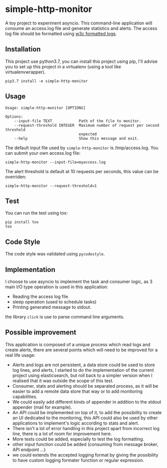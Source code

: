 # simple-http-monitor

A toy project to experiment asyncio.
This command-line application will consume an access.log file and generate statistics and alerts.
The access log file should be formatted using [w3c formatted logs](https://www.w3.org/Daemon/User/Config/Logging.html).

## Installation

This project use python3.7, you can install this project using pip,
I'll advise you to set up this project in a virtualenv (using a tool like virtualenvwrapper).

    pip3.7 install -e simple-http-monitor

## Usage

    Usage: simple-http-monitor [OPTIONS]

    Options:
        --input-file TEXT            Path of the file to monitor.
        --request-threshold INTEGER  Maximum number of request per second threshold
                                     expected
        --help                       Show this message and exit.

The default input file used by `simple-http-monitor` is /tmp/access.log.
You can submit your own access.log file:

    simple-http-monitor --input-file=myaccess.log

The alert threshold is default at 10 requests per seconds, this value  can be overriden:

    simple-http-monitor --request-threshold=1

## Test

You can run the test using tox:

    pip install tox
    tox

## Code Style

The code style was validated using `pycodestyle`.

## Implementation

I choose to use asyncio to implement the task and consumer logic, as 3 main I/O
type operation is used in this application:

* Reading the access log file
* sleep operation (used to schedule tasks)
* Printing generated message to stdout.

the library `click` is use to parse command line arguments.

## Possible improvement

This application is composed of a unique process which read logs and create alerts,
there are several points which will need to be improved for a real life usage:

* Alerts and logs are not persistent, a data store could be used to store log lines,
and alerts, I started to do the implementation of the current project using elasticsearch,
but roll back to a simpler version when I realised that it was outside the scope of this test.
* Consumer, stats and alerting should be separated process, as it will be easier
to add a remote data store that way or to add monitoring capabilities.
* We could easily add different kinds of appender in addition to the stdout appender
(mail for example).
* An API could be implemented on top of it, to add the possibility to create an UI
dedicated to the monitoring, this API could also be used by other applications to
implement's logic according to stats and alert.
* There isn't a lot of error handling in this project apart from incorrect log line,
there is a lot of room for improvement here.
* More tests could be added, especially to test the log formatting.
* other input function could be added (consuming from message broker, API endpoint ...)
* we could extends the accepted logging format by giving the possibility to have custom
logging formater function or regular expression.
